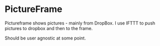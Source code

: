 # PictureFrame

Pictureframe shows pictures - mainly from DropBox. I use IFTTT to push pictures to dropbox and then to the frame.

Should be user agnostic at some point.